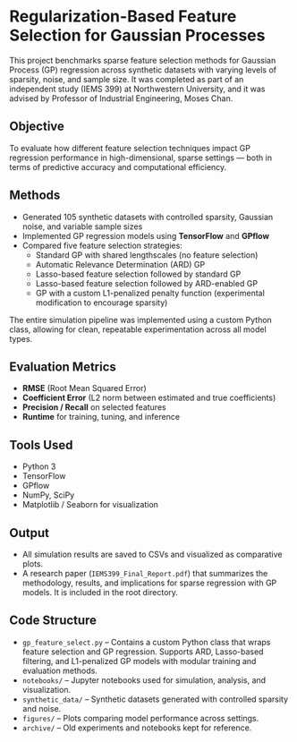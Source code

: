 # Regularization-Based Feature Selection for Gaussian Processes

This project benchmarks sparse feature selection methods for Gaussian Process (GP) regression across synthetic datasets with varying levels of sparsity, noise, and sample size. 
It was completed as part of an independent study (IEMS 399) at Northwestern University, and it was advised by Professor of Industrial Engineering, Moses Chan. 

## Objective

To evaluate how different feature selection techniques impact GP regression performance in high-dimensional, sparse settings — both in terms of predictive accuracy and computational efficiency.

## Methods

- Generated 105 synthetic datasets with controlled sparsity, Gaussian noise, and variable sample sizes
- Implemented GP regression models using **TensorFlow** and **GPflow**
- Compared five feature selection strategies:
  - Standard GP with shared lengthscales (no feature selection)
  - Automatic Relevance Determination (ARD) GP
  - Lasso-based feature selection followed by standard GP
  - Lasso-based feature selection followed by ARD-enabled GP
  - GP with a custom L1-penalized penalty function (experimental modification to encourage sparsity)
    
The entire simulation pipeline was implemented using a custom Python class, allowing for clean, repeatable experimentation across all model types.


## Evaluation Metrics

- **RMSE** (Root Mean Squared Error)
- **Coefficient Error** (L2 norm between estimated and true coefficients)
- **Precision / Recall** on selected features
- **Runtime** for training, tuning, and inference

## Tools Used

- Python 3  
- TensorFlow  
- GPflow  
- NumPy, SciPy  
- Matplotlib / Seaborn for visualization

## Output

- All simulation results are saved to CSVs and visualized as comparative plots.
- A research paper (`IEMS399_Final_Report.pdf`) that summarizes the methodology, results, and implications for sparse regression with GP models. It is included in the root directory.

## Code Structure

- `gp_feature_select.py` – Contains a custom Python class that wraps feature selection and GP regression. Supports ARD, Lasso-based filtering, and L1-penalized GP models with modular training and evaluation methods.
- `notebooks/` – Jupyter notebooks used for simulation, analysis, and visualization.
- `synthetic_data/` – Synthetic datasets generated with controlled sparsity and noise.
- `figures/` – Plots comparing model performance across settings.
- `archive/` – Old experiments and notebooks kept for reference.
